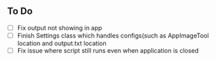 ## To Do
- [ ] Fix output not showing in app
- [ ] Finish Settings class which handles configs(such as AppImageTool location and output.txt location
- [ ] Fix issue where script still runs even when application is closed
